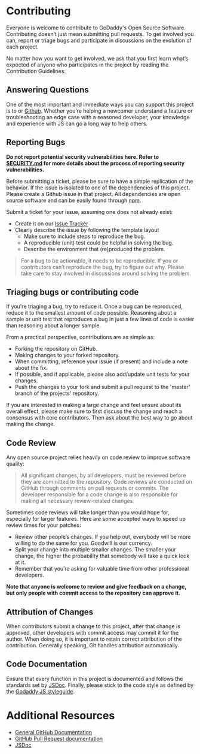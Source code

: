 # Contributing

Everyone is welcome to contribute to GoDaddy's Open Source Software.
Contributing doesn’t just mean submitting pull requests. To get involved you
can, report or triage bugs and participate in discussions on the evolution of
each project.

No matter how you want to get involved, we ask that you first learn what’s
expected of anyone who participates in the project by reading the Contribution
Guidelines. 

## Answering Questions

One of the most important and immediate ways you can support this project is
to  or [Github][issues]. Whether you’re
helping a newcomer understand a feature or troubleshooting an edge case with a
seasoned developer, your knowledge and experience with JS can go a long way
to help others.

## Reporting Bugs

**Do not report potential security vulnerabilities here. Refer to
[SECURITY.md](./SECURITY.md) for more details about the process of reporting
security vulnerabilities.**

Before submitting a ticket, please be sure to have a simple replication of
the behavior. If the issue is isolated to one of the dependencies of this
project. Please create a Github issue in that project. All dependencies are
open source software and can be easily found through [npm].

Submit a ticket for your issue, assuming one does not already exist:
  - Create it on our [Issue Tracker][issues]
  - Clearly describe the issue by following the template layout
    - Make sure to include steps to reproduce the bug.
    - A reproducible (unit) test could be helpful in solving the bug.
    - Describe the environment that (re)produced the problem.

> For a bug to be actionable, it needs to be reproducible. If you or
> contributors can’t reproduce the bug, try to figure out why. Please take
> care to stay involved in discussions around solving the problem.

## Triaging bugs or contributing code

If you're triaging a bug, try to reduce it. Once a bug can be reproduced,
reduce it to the smallest amount of code possible. Reasoning about a sample
or unit test that reproduces a bug in just a few lines of code is easier than
reasoning about a longer sample.

From a practical perspective, contributions are as simple as:
- Forking the repository on GitHub.
- Making changes to your forked repository.
- When committing, reference your issue (if present) and include a note about
  the fix.
- If possible, and if applicable, please also add/update unit tests for your
  changes.
- Push the changes to your fork and submit a pull request to the 'master'
  branch of the projects' repository.

If you are interested in making a large change and feel unsure about its
overall effect, please make sure to first discuss the change and reach a
consensus with core contributors. Then ask about the best way
to go about making the change.

## Code Review

Any open source project relies heavily on code review to improve software
quality:

> All significant changes, by all developers, must be reviewed before they
> are committed to the repository. Code reviews are conducted on GitHub through
> comments on pull requests or commits. The developer responsible for a code
> change is also responsible for making all necessary review-related changes.

Sometimes code reviews will take longer than you would hope for, especially
for larger features. Here are some accepted ways to speed up review times for
your patches:

- Review other people’s changes. If you help out, everybody will be more
  willing to do the same for you. Goodwill is our currency.
- Split your change into multiple smaller changes. The smaller your change,
  the higher the probability that somebody will take a quick look at it.
- Remember that you’re asking for
  valuable time from other professional developers.

**Note that anyone is welcome to review and give feedback on a change, but
only people with commit access to the repository can approve it.**

## Attribution of Changes

When contributors submit a change to this project, after that change is
approved, other developers with commit access may commit it for the author.
When doing so, it is important to retain correct attribution of the
contribution. Generally speaking, Git handles attribution automatically.

## Code Documentation

Ensure that every function in this project is documented and follows the
standards set by [JSDoc]. Finally, please stick to the code style as defined
by the [Godaddy JS styleguide][style].

# Additional Resources

- [General GitHub Documentation](https://help.github.com/)
- [GitHub Pull Request documentation](https://help.github.com/send-pull-requests/)
- [JSDoc]

[issues]: https://github.com/warehouseai/workers-factory/issues
[JSDoc]: http://usejsdoc.org/
[npm]: http://npmjs.org/
[style]: https://github.com/godaddy/javascript/#godaddy-style
